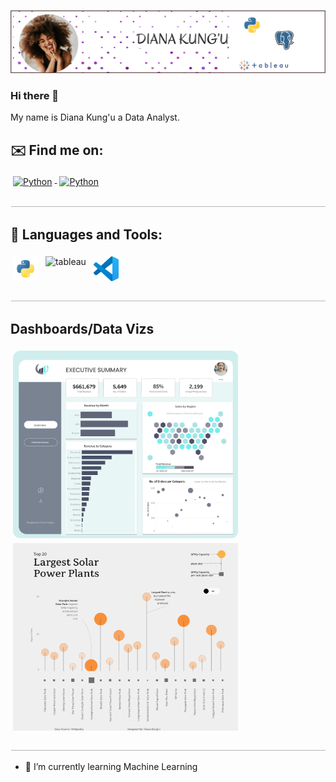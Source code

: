 ![Header](/Assets/Header.png)

### Hi there 👋

My name is Diana Kung'u a Data Analyst.

## ✉️ Find me on:

 <a href="https://www.linkedin.com/in/dianakungu/" target="_blank" rel="noopener noreferrer"> <img src="https://download.logo.wine/logo/LinkedIn/LinkedIn-Logo.wine.png" alt="Python" height="60" style="vertical-align:top; margin:4px"> </a>
 <a href="https://twitter.com/d_kungu"> <img src="https://encrypted-tbn0.gstatic.com/images?q=tbn:ANd9GcTMUZpSqWDzo2aBAFN3lDM1FCsQyY302dBkcg&usqp=CAU" alt="Python" height="40" style="vertical-align:top; margin:4px"></a>


![Line](/Assets/Line.png)

## 🧰 Languages and Tools:
</p>
<img src="https://raw.githubusercontent.com/github/explore/80688e429a7d4ef2fca1e82350fe8e3517d3494d/topics/python/python.png" alt="Python" height="40" style="vertical-align:top; margin:4px">
<img src="https://i2.wp.com/zappysys.com/blog/wp-content/uploads/2018/06/tableau-integration-logo.png?fit=376%2C376&amp;ssl=1" alt="tableau" height="40" style="vertical-align:top; margin:4px">
<img src="https://raw.githubusercontent.com/github/explore/80688e429a7d4ef2fca1e82350fe8e3517d3494d/topics/visual-studio-code/visual-studio-code.png" alt="VS Code" height="40" style="vertical-align:top; margin:4px">
</p>

![Line](/Assets/Line.png)

## Dashboards/Data Vizs
</p>
 <a href="https://public.tableau.com/app/profile/dianakungu/viz/Aws-ExecutiveDashboard/Overview" target="_blank" rel="noopener noreferrer"> <img src="Assets\Overview.png" alt="Python" height="300" style="vertical-align:top; margin:4px"> </a>
<a href="https://public.tableau.com/views/WorldLargestSolarPowerPlants/Dashboard1?:language=en-US&:display_count=n&:origin=viz_share_link" target="_blank" rel="noopener noreferrer"> <img src="Assets\Dashboard 1(6).png" alt="Python" height="300" style="vertical-align:top; margin:4px"> </a>
</p>

![Line](/Assets/Line.png)

- 🌱 I’m currently learning Machine Learning
<!--
**diana-kungu/diana-kungu** is a ✨ _special_ ✨ repository because its `README.md` (this file) appears on your GitHub profile.

Here are some ideas to get you started:

- 🔭 I’m currently working on ...

- 👯 I’m looking to collaborate on ...
- 🤔 I’m looking for help with ...
- 💬 Ask me about ...
- 📫 How to reach me: ...
- 😄 Pronouns: ...
- ⚡ Fun fact: ...
-->
